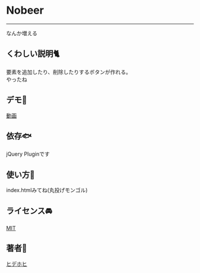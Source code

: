 # Nobeer
---------------------------------------
なんか増える

## くわしい説明🐈

要素を追加したり、削除したりするボタンが作れる。  
やったね 

## デモ🐠

[動画](https://i.gyazo.com/a8027dcf90b403e8d27b50fc68f4d0d0.gif)

<!-- ## VS.🍣 -->

## 依存🐟
jQuery Pluginです

## 使い方🍚
index.htmlみてね(丸投げモンゴル)  

## ライセンス🚘

[MIT](https://github.com/tcnksm/tool/blob/master/LICENCE)

## 著者👮
[ヒデホヒ](http://pekko1215.hatenablog.com/)
